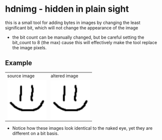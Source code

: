 # hdnimg - hidden in plain sight
this is a small tool for adding bytes in images by changing the least significant bit, which will not change the appearance of the image   
* the bit count can be manually changed, but be careful setting the bit_count to 8 (the max) cause this will effectively make the tool replace the image pixels.

## Example
<table>
  <tr>
    <td>source image</td>
    <td>altered image</td>
  </tr>
  <tr>
    <td><img src="https://github.com/reezey/hdnimg/blob/master/input.png?raw=true" alt="source image" width=128px height=128px></td>
    <td><img src="https://github.com/reezey/hdnimg/blob/master/output.png?raw=true" alt="altered image" width=128px height=128px></td>
  </tr>
</table>

* Notice how these images look identical to the naked eye, yet they are different on a bit basis.
